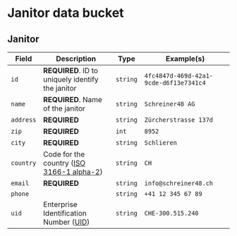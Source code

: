 # Janitor data bucket

## Janitor

| Field | Description | Type | Example(s) |
| --- | --- | --- | --- |
| `id` | **REQUIRED**. ID to uniquely identify the janitor | `string` | `4fc4847d-469d-42a1-9cde-d6f13e7341c4` |
| `name` | **REQUIRED**. Name of the janitor | `string` | `Schreiner48 AG` |
| `address` | **REQUIRED** | `string` | `Zürcherstrasse 137d` |
| `zip` | **REQUIRED** | `int` | `8952` |
| `city` | **REQUIRED** | `string` | `Schlieren` |
| `country` | Code for the country ([ISO 3166-1 alpha-2](https://en.wikipedia.org/wiki/ISO_3166-1_alpha-2)) | `string` | `CH` |
| `email` | **REQUIRED** | `string` | `info@schreiner48.ch` |
| `phone` |  | `string` | `+41 12 345 67 89` |
| `uid` | Enterprise Identification Number ([UID](https://www.bfs.admin.ch/bfs/en/home/registers/enterprise-register/enterprise-identification/uid-general/uid.html)) | `string` | `CHE-300.515.240` |
